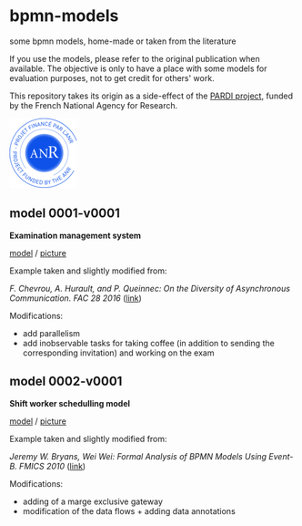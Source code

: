 # bpmn-models
some bpmn models, home-made or taken from the literature

If you use the models, please refer to the original publication when available. The objective is only to have a place with some models for evaluation purposes, not to get credit for others' work.

This repository takes its origin as a side-effect of the [PARDI project](http://pardi.enseeiht.fr), funded by the French National Agency for Research.

![ANR logo](logo-anr-small.png)

## model 0001-v0001

**Examination management system**

[model](models/e0001v0001.bpmn) / [picture](pictures/e0001v0001.png)

Example taken and slightly modified from: 

*F. Chevrou, A. Hurault, and P. Queinnec: On the Diversity of Asynchronous Communication. FAC 28 2016*
([link](http://doi.org/10.1007/s00165-016-0379-x))

Modifications:

- add parallelism
- add inobservable tasks for taking coffee (in addition to sending the corresponding invitation) and working on the exam

## model 0002-v0001

**Shift worker schedulling model**

[model](models/e0002v0001.bpmn) / [picture](pictures/e0002v0001.png)

Example taken and slightly modified from: 

*Jeremy W. Bryans, Wei Wei: Formal Analysis of BPMN Models Using Event-B. FMICS 2010*
([link](http://doi.org/10.1007/978-3-642-15898-8_3))

Modifications:

- adding of a marge exclusive gateway
- modification of the data flows + adding data annotations
